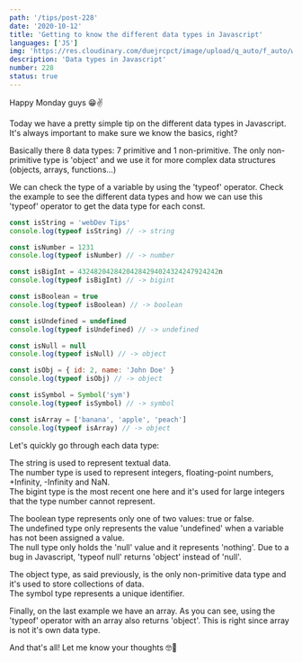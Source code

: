 ```yaml
---
path: '/tips/post-228'
date: '2020-10-12'
title: 'Getting to know the different data types in Javascript'
languages: ['JS']
img: 'https://res.cloudinary.com/duejrcpct/image/upload/q_auto/f_auto/w_1000/v1602518179/tips/228-1_xwonxn.png'
description: 'Data types in Javascript'
number: 228
status: true
---
```


Happy Monday guys 😁✌️

Today we have a pretty simple tip on the different data types in Javascript. It's always important to make sure we know the basics, right?

Basically there 8 data types: 7 primitive and 1 non-primitive. The only non-primitive type is 'object' and we use it for more complex data structures (objects, arrays, functions...)

We can check the type of a variable by using the 'typeof' operator. Check the example to see the different data types and how we can use this 'typeof' operator to get the data type for each const.

```javascript
const isString = 'webDev Tips'
console.log(typeof isString) // -> string

const isNumber = 1231
console.log(typeof isNumber) // -> number

const isBigInt = 43248204284204284294024324247924242n
console.log(typeof isBigInt) // -> bigint

const isBoolean = true
console.log(typeof isBoolean) // -> boolean

const isUndefined = undefined
console.log(typeof isUndefined) // -> undefined

const isNull = null
console.log(typeof isNull) // -> object

const isObj = { id: 2, name: 'John Doe' }
console.log(typeof isObj) // -> object

const isSymbol = Symbol('sym')
console.log(typeof isSymbol) // -> symbol

const isArray = ['banana', 'apple', 'peach']
console.log(typeof isArray) // -> object
```

Let's quickly go through each data type:

The string is used to represent textual data.  
The number type is used to represent integers, floating-point numbers, +Infinity, -Infinity and NaN.  
The bigint type is the most recent one here and it's used for large integers that the type number cannot represent.

The boolean type represents only one of two values: true or false.  
The undefined type only represents the value 'undefined' when a variable has not been assigned a value.  
The null type only holds the 'null' value and it represents 'nothing'. Due to a bug in Javascript, 'typeof null' returns 'object' instead of 'null'.

The object type, as said previously, is the only non-primitive data type and it's used to store collections of data.  
The symbol type represents a unique identifier.

Finally, on the last example we have an array. As you can see, using the 'typeof' operator with an array also returns 'object'. This is right since array is not it's own data type.

And that's all! Let me know your thoughts 🤓🙏
